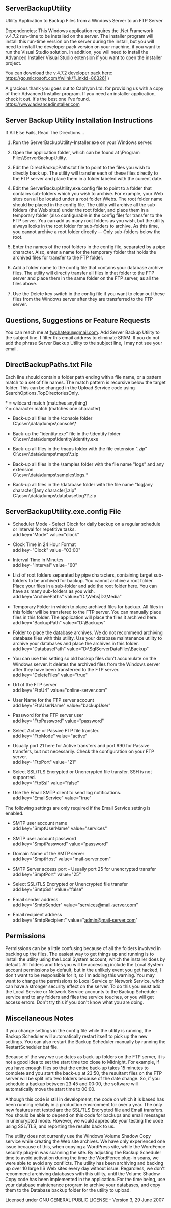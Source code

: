 
ServerBackupUtility
-------------------

Utility Application to Backup Files from a Windows Server to an FTP Server

Dependencies: This Windows application requires the .Net Framework v.4.7.2 run-time to be installed on the server. The installer program will install this run-time version on the server during the install, but you will need to install the developer pack version on your machine, if you want to run the Visual Studio solution. In addition, you will need to install the Advanced Installer Visual Studio extension if you want to open the installer project.

You can download the v.4.7.2 developer pack here: \
    https://go.microsoft.com/fwlink/?LinkId=863261 \

A gracious thank you goes out to Caphyon Ltd. for providing us with a copy of their Advanced Installer program. If you need an installer application, check it out. It's the best one I've found. \
    https://www.advancedinstaller.com
	
	
Server Backup Utility Installation Instructions
-----------------------------------------------
	
If All Else Fails, Read The Directions...

1) Run the ServerBackupUtility-Installer.exe on your Windows server.

2) Open the application folder, which can be found at \Program Files\ServerBackupUtility.

3) Edit the DirectBackupPaths.txt file to point to the files you wish to directly back up. The utility will transfer each of these files directly to the FTP server and place them in a folder labeled with the current date.

4) Edit the ServerBackupUtility.exe.config file to point to a folder that contains sub-folders which you wish to archive. For example, your Web sites can all be located under a root folder \Webs. The root folder name should be placed in the config file. The utility will archive all the sub-folders (the Web sites) under the root folder, and place them in a temporary folder (also configurable in the config file) for transfer to the FTP server. You can add as many root folders as you wish, but the utility always looks in the root folder for sub-folders to archive. As this time, you cannot archive a root folder directly -- Only sub-folders below the root.

5) Enter the names of the root folders in the config file, separated by a pipe character. Also, enter a name for the temporary folder that holds the archived files for transfer to the FTP folder.

6) Add a folder name to the config file that contains your database archive files. The utility will directly transfer all files in that folder to the FTP server and place them in the same folder on the FTP server, as all the files above.

7) Use the Delete key switch in the config file if you want to clear out these files from the Windows server after they are transferred to the FTP server.


Questions, Suggestions or Feature Requests
------------------------------------------

You can reach me at fwchateau@gmail.com. Add Server Backup Utility to the subject line. I filter this email address to eliminate SPAM. If you do not add the phrase Server Backup Utility to the subject line, I may not see your email.


DirectBackupPaths.txt File
--------------------------

Each line should contain a folder path ending with a file name, or a pattern match to a set of file names. The match pattern is recursive below the target folder. This can be changed in the Upload Service code using SearchOptions.TopDirectoriesOnly.

\* = wildcard match (matches anything) \
? = character match (matches one character)

- Back-up all files in the \console folder \
	C:\csvn\data\dumps\console\\*

- Back-up the "identity.exe" file in the \identity folder \
	C:\csvn\data\dumps\identity\identity.exe

- Back-up all files in the \maps folder with the file extension ".zip" \
	C:\csvn\data\dumps\maps\\*.zip

- Back-up all files in the \samples folder with the file name "logs" and any extension \
	C:\csvn\data\dumps\samples\logs.*

- Back-up all files in the \database folder with the file name "log[any character][any character].zip" \
	C:\csvn\data\dumps\database\log??.zip


ServerBackupUtility.exe.config File
-----------------------------------

- Scheduler Mode - Select Clock for daily backup on a regular schedule or Interval for repetitive tasks. \
    add key="Mode" value="clock"

- Clock Time in 24 Hour Format \
    add key="Clock" value="03:00"

- Interval Time in Minutes \
    add key="Interval" value="60"

- List of root folders separated by pipe characters, containing target sub-folders to be archived for backup. You cannot archive a root folder. Place your files in a sub-folder and add the root folder here. You can have as many sub-folders as you wish. \
	add key="ArchivePaths" value="D:\Webs|D:\Media"

- Temporary Folder in which to place archived files for backup. All files in this folder will be transfered to the FTP server. You can manually place files in this folder. The application will place the files it archived here. \
	add key="BackupPath" value="D:\Backups"
   
- Folder to place the database archives. We do not recommend archiving database files with this utility. Use your database maintenance utility to archive your databases and place the archives in this folder. \
	add key="DatabasePath" value="D:\SqlServerDataFiles\Backup"

- You can use this setting so old backup files don't accumulate on the Windows server. It deletes the archived files from the Windows server after they have been transferred to the FTP server. \
    add key="DeleteFiles" value="true"

- Url of the FTP server \
	add key="FtpUrl" value="online-server.com"

- User Name for the FTP server account \
	add key="FtpUserName" value="backupUser"

- Password for the FTP server user \
	add key="FtpPassword" value="password"

- Select Active or Passive FTP file transfer. \
	add key="FtpMode" value="active"

- Usually port 21 here for Active transfers and port 990 for Passive transfers, but not necessarily. Check the configuration on your FTP server. \
	add key="FtpPort" value="21"

- Select SSL/TLS Encrypted or Unencrypted file transfer. SSH is not supported. \
	add key="FtpSsl" value="false"

- Use the Email SMTP client to send log notifications. \
	add key="EmailService" value="true"

The following settings are only required if the Email Service setting is enabled.

- SMTP user account name \
	add key="SmptUserName" value="services"

- SMTP user account password \
	add key="SmptPassword" value="password"

- Domain Name of the SMTP server \
	add key="SmptHost" value="mail-server.com"

- SMTP Server access port - Usually port 25 for unencrypted transfer \
	add key="SmptPort" value="25"

- Select SSL/TLS Encrypted or Unencrypted file transfer \
	add key="SmtpSsl" value="false"

- Email sender address \
	add key="SmtpSender" value="services@mail-server.com"

- Email recipient address \
	add key="SmtpRecipient" value="admin@mail-server.com"


Permissions
---------------------

Permissions can be a little confusing because of all the folders involved in backing up the files. The easiest way to get things up and running is to install the utility using the Local System account, which the installer does by default. All folders and files you will be accessing include the Local System account permissions by default, but in the unlikely event you get hacked, I don't want to be responsible for it, so I'm adding this warning. You may want to change the permissions to Local Service or Network Service, which can have a stronger security effect on the server. To do this you must add the Local Service or Network Service accounts to the Backup Scheduler service and to any folders and files the service touches, or you will get access errors. Don't try this if you don't know what you are doing.


Miscellaneous Notes
---------------------

If you change settings in the config file while the utility is running, the Backup Scheduler will automatically restart itself to pick up the new settings. You can also restart the Backup Scheduler manually by running the RestartScheduler.bat file.

Because of the way we use dates as back-up folders on the FTP server, it is not a good idea to set the start time too close to Midnight. For example, if you have enough files so that the entire back-up takes 15 minutes to complete and you start the back-up at 23:50, the resultant files on the FTP server will be split into two folders because of the date change. So, if you schedule a backup between 23:45 and 00:00, the software will automatically move the start time to 00:00.

Although this code is still in development, the code on which it is based has been running reliably in a production environment for over a year. The only new features not tested are the SSL/TLS Encrypted file and Email transfers. You should be able to depend on this code for backups and email messages in unencrypted mode. However, we would appreciate your testing the code using SSL/TLS, and reporting the results back to us.

The utility does not currently use the Windows Volume Shadow Copy service while creating the Web site archives. We have only experienced one issue because of this, when copying a WordPress site, while the WordFence security plug-in was scanning the site. By adjusting the Backup Scheduler time to avoid activation during the time the WordFence plug-in scans, we were able to avoid any conflicts. The utility has been archiving and backing up over 10 large IIS Web sites every day without issue. Regardless, we don't recommend archiving databases with this utility, until the Volume Shadow Copy code has been implemented in the application. For the time being, use your database maintenance program to archive your databases, and copy them to the Database backup folder for the utility to upload.

Licensed under GNU GENERAL PUBLIC LICENSE - Version 3, 29 June 2007

